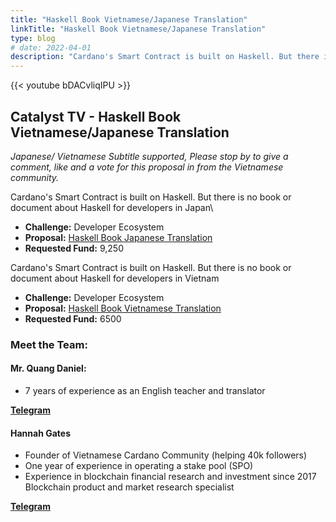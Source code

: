 ```yaml
---
title: "Haskell Book Vietnamese/Japanese Translation"
linkTitle: "Haskell Book Vietnamese/Japanese Translation"
type: blog
# date: 2022-04-01
description: "Cardano's Smart Contract is built on Haskell. But there is no book or document about Haskell for developers in Vietnam"
---
```


{{<  youtube bDACvliqIPU >}}

## Catalyst TV - Haskell Book Vietnamese/Japanese Translation
*Japanese/ Vietnamese Subtitle supported, Please stop by to give a comment, like and a vote for this proposal in from the Vietnamese community.*

Cardano's Smart Contract is built on Haskell. But there is no book or document about Haskell for developers in Japan\

- **Challenge:** Developer Ecosystem
- **Proposal:** [Haskell Book Japanese Translation](https://cardano.ideascale.com/c/idea/404202)  
- **Requested Fund:** 9,250

Cardano's Smart Contract is built on Haskell. But there is no book or document about Haskell for developers in Vietnam

- **Challenge:** Developer Ecosystem
- **Proposal:** [Haskell Book Vietnamese Translation](https://cardano.ideascale.com/c/idea/403891)  
- **Requested Fund:** 6500

### Meet the Team:

#### **Mr. Quang Daniel:**
- 7 years of experience as an English teacher and translator

[**Telegram**](https://t.me/quangdaniel)

#### **Hannah Gates**
- Founder of Vietnamese Cardano Community (helping 40k followers)
- One year of experience in operating a stake pool (SPO)
- Experience in blockchain financial research and investment since 2017 Blockchain product and market research specialist

[**Telegram**](https://t.me/hannahgates)